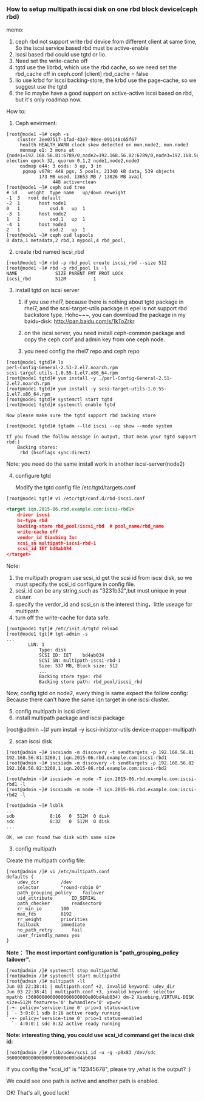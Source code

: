 ### How to setup multipath iscsi disk on one rbd block device(ceph rbd)

memo:

1. ceph rbd not support write rbd device from different client at same time, So the iscsi service based rbd must be active-enable
2. iscsi based rbd could use tgtd or lio.
3. Need set the write-cache off
4. tgtd use the librbd, which use the rbd cache, so we need set the rbd_cache off in ceph.conf
    [client]
    rbd_cache = false
5. lio use krbd for iscsi backing-store, the krbd use the page-cache, so we suggest use the tgtd
6. the lio maybe have a good support on active-active iscsi based on rbd, but it's only roadmap now.

How to:
1. Ceph envirment:
```console
[root@node1 ~]# ceph -s
    cluster 3ee07517-1fad-43e7-98ee-091148c65f67
     health HEALTH_WARN clock skew detected on mon.node2, mon.node3
     monmap e1: 3 mons at {node1=192.168.56.81:6789/0,node2=192.168.56.82:6789/0,node3=192.168.56.83:6789/0}, election epoch 32, quorum 0,1,2 node1,node2,node3
     osdmap e44: 3 osds: 3 up, 3 in
      pgmap v678: 448 pgs, 5 pools, 21340 kB data, 539 objects
            173 MB used, 13653 MB / 13826 MB avail
                 448 active+clean
[root@node1 ~]# ceph osd tree
# id	weight	type name	up/down	reweight
-1	3	root default
-2	1		host node1
0	1			osd.0	up	1
-3	1		host node2
1	1			osd.1	up	1
-4	1		host node3
2	1			osd.2	up	1
[root@node1 ~]# ceph osd lspools
0 data,1 metadata,2 rbd,3 mypool,4 rbd_pool,
```
2. create rbd named iscsi_rbd

```
[root@node1 ~]# rbd -p rbd_pool create iscsi_rbd --size 512
[root@node1 ~]# rbd -p rbd_pool ls -l
NAME              SIZE PARENT FMT PROT LOCK
iscsi_rbd         512M          1
```

3. install tgtd on iscsi server
	1. if you use rhel7, because there is nothing about tgtd package in rhel7, and the scsi-target-utils package in epel is not support rbd backstore type.
	   Hoho~~~, you can download the package in my baidu-disk:
	   http://pan.baidu.com/s/1kToZrkr
	2. on the iscsi server, you need install ceph-common package and copy the ceph.conf and admin key from one ceph node.

	3. you need config the rhel7 repo and ceph repo

```
[root@node1 tgtd]# ls
perl-Config-General-2.51-2.el7.noarch.rpm
scsi-target-utils-1.0.55-1.el7.x86_64.rpm
[root@node1 tgtd]# yum install -y ./perl-Config-General-2.51-2.el7.noarch.rpm
[root@node1 tgtd]# yum install -y scsi-target-utils-1.0.55-1.el7.x86_64.rpm
[root@node1 tgtd]# systemctl start tgtd
[root@node1 tgtd]# systemctl enable tgtd
```
    
    Now please make sure the tgtd support rbd backing store

```
[root@node1 tgtd]# tgtadm --lld iscsi --op show --mode system
```
    
    If you found the follow message in output, that mean your tgtd support rbd:)
        Backing stores:
         rbd (bsoflags sync:direct)
Note: you need do the same install work in another iscsi-server(node2)

4. configure  tgtd
    
    Modify the tgtd config file /etc/tgtd/targets.conf

```console
[root@node1 tgt]# vi /etc/tgt/conf.d/rbd-iscsi.conf
```

```xml
<target iqn.2015-06.rbd.example.com:iscsi-rbd1>
    driver iscsi
    bs-type rbd
    backing-store rbd_pool/iscsi_rbd  # pool_name/rbd_name
    write-cache off
    vendor_id Xiaobing Inc
    scsi_sn multipath-iscsi-rbd-1
    scsi_id IET bd4ab034
</target>
```

Note:

  1. the multipath program use scsi_id get the scsi id from iscsi disk, so we must specify the scsi_id configure in config file.
  2. scsi_id can be any string,such as "3231b32",but must unique in your cluser.
  3. specify the verdor_id and scsi_sn is the interest thing，little useage for multipath
  4. turn off the write-cache for data safe.

```console
[root@node1 tgt]# /etc/init.d/tgtd reload
[root@node1 tgt]# tgt-admin -s
...
        LUN: 1
            Type: disk
            SCSI ID: IET    bd4ab034
            SCSI SN: multipath-iscsi-rbd-1
            Size: 537 MB, Block size: 512
            ...
            Backing store type: rbd
            Backing store path: rbd_pool/iscsi_rbd
```
Now, config tgtd on node2, every thing is same expect the follow config:
    <target iqn.2015-06.rbd.example.com:iscsi-rbd2>
Because there can't have the same iqn target in one iscsi cluster.

5. config multipath in iscsi client
  1. install multipath package and iscsi package

[root@admin ~]# yum install -y iscsi-initiator-utils device-mapper-multipath

  2. scan iscsi disk
```console
[root@admin ~]# iscsiadm -m discovery -t sendtargets -p 192.168.56.81
192.168.56.81:3260,1 iqn.2015-06.rbd.example.com:iscsi-rbd1
[root@admin ~]# iscsiadm -m discovery -t sendtargets -p 192.168.56.82
192.168.56.82:3260,1 iqn.2015-06.rbd.example.com:iscsi-rbd2

[root@admin ~]# iscsiadm -m node -T iqn.2015-06.rbd.example.com:iscsi-rbd1 -l
[root@admin ~]# iscsiadm -m node -T iqn.2015-06.rbd.example.com:iscsi-rbd2 -l

[root@admin ~]# lsblk
...
sdb             8:16   0  512M  0 disk
sdc             8:32   0  512M  0 disk
...
```
    OK, we can found two disk with same size

  3. config multipath

  Create the multipath config file:
```console
[root@admin /]# vi /etc/multipath.conf
defaults {
    udev_dir        /dev
    selector        "round-robin 0"
    path_grouping_policy    failover
    uid_attribute       ID_SERIAL
    path_checker        readsector0
    rr_min_io       100
    max_fds         8192
    rr_weight       priorities
    failback        immediate
    no_path_retry       fail
    user_friendly_names yes
}
```
**Note： The most important configuration is "path_grouping_policy failover".**

```console
[root@admin /]# systemctl stop multipathd
[root@admin /]# systemctl start multipathd
[root@admin /]# multipath -ll
Jun 03 22:38:41 | multipath.conf +2, invalid keyword: udev_dir
Jun 03 22:38:41 | multipath.conf +3, invalid keyword: selector
mpathb (3600000000000000000000e00bd4ab034) dm-2 Xiaobing,VIRTUAL-DISK
size=512M features='0' hwhandler='0' wp=rw
|-+- policy='service-time 0' prio=1 status=active
| `- 3:0:0:1 sdb 8:16 active ready running
`-+- policy='service-time 0' prio=1 status=enabled
  `- 4:0:0:1 sdc 8:32 active ready running
```

**Note: interesting thing, you could use scsi_id command get the iscsi disk id:**

```console
[root@admin /]# /lib/udev/scsi_id -u -g -p0x83 /dev/sdc
3600000000000000000000e00bd4ab034
```
If you config the "scsi_id" is "12345678", please try ,what is the output? :)

We could see one path is active and another path is enabled.

OK! That's all, good luck!


